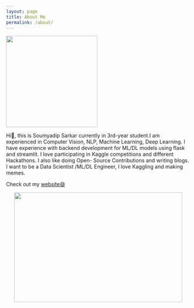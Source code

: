 ```yaml
---
layout: page
title: About Me
permalink: /about/
---
```


<img align="lift" src="https://i.ibb.co/ckh7mXd/edited1.png" width="250">

Hi👋, this is Soumyadip Sarkar currently in 3rd-year student.I am experienced in Computer Vision, NLP, Machine Learning, Deep Learning. I have experience with backend development for
ML/DL models using flask and streamlit. I love participating in Kaggle competitions and different Hackathons. I also like doing Open- Source Contributions and writing blogs.
I want to be a Data Scientist /ML/DL Engineer, I love Kaggling and making memes.

Check out my [website😄](https://soumya997.github.io/vcv/)


<p align="center">
  <img width="460" height="300" src="http://www.fillmurray.com/460/300">
</p>
